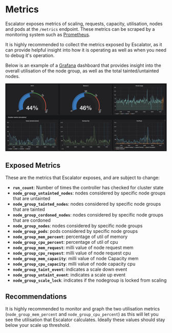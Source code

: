 # Metrics

Escalator exposes metrics of scaling, requests, capacity, utilisation, nodes and pods at the `/metrics` endpoint. 
These metrics can be scraped by a monitoring system such as [Prometheus](https://prometheus.io/).

It is highly recommended to collect the metrics exposed by Escalator, as it can provide helpful insight into how
it is operating as well as when you need to debug it's operation.

Below is an example of a [Grafana](https://grafana.com/) dashboard that provides insight into the overall utilisation 
of the node group, as well as the total tainted/untainted nodes.

![Metrics Dashboard](./metrics-dashboard.png)

## Exposed Metrics

These are the metrics that Escalator exposes, and are subject to change:

 - **`run_count`**: Number of times the controller has checked for cluster state
 - **`node_group_untainted_nodes`**: nodes considered by specific node groups that are untainted
 - **`node_group_tainted_nodes`**: nodes considered by specific node groups that are tainted
 - **`node_group_cordoned_nodes`**: nodes considered by specific node groups that are cordoned
 - **`node_group_nodes`**: nodes considered by specific node groups
 - **`node_group_pods`**: pods considered by specific node groups
 - **`node_group_mem_percent`**: percentage of util of memory
 - **`node_group_cpu_percent`**: percentage of util of cpu
 - **`node_group_mem_request`**: milli value of node request mem
 - **`node_group_cpu_request`**: milli value of node request cpu
 - **`node_group_mem_capacity`**: milli value of node Capacity mem
 - **`node_group_cpu_capacity`**: milli value of node capacity cpu
 - **`node_group_taint_event`**: indicates a scale down event
 - **`node_group_untaint_event`**: indicates a scale up event
 - **`node_group_scale_lock`**: indicates if the nodegroup is locked from scaling
 
 ## Recommendations
 
 It is highly recommended to monitor and graph the two utilisation metrics 
 (`node_group_mem_percent` and `node_group_cpu_percent`) as this will let you see the utilisation that Escalator
 calculates. Ideally these values should stay below your scale up threshold.
